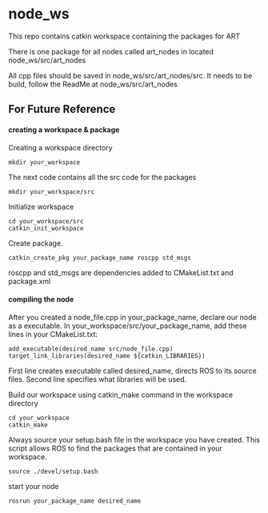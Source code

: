 # node_ws

This repo contains catkin workspace containing the packages for ART

There is one package for all nodes called art_nodes in located node_ws/src/art_nodes

All cpp files should be saved in node_ws/src/art_nodes/src. It needs to be build, follow the ReadMe at node_ws/src/art_nodes

## For Future Reference

#### creating a workspace & package

Creating a workspace directory

`mkdir your_workspace`

The next code contains all the src code for the packages

`mkdir your_workspace/src`

Initialize workspace

`cd your_workspace/src`  
`catkin_init_workspace`

Create package. 

`catkin_create_pkg your_package_name roscpp std_msgs`

roscpp and std_msgs are dependencies added to CMakeList.txt and package.xml


#### compiling the node

After you created a node\_file.cpp in your\_package\_name, declare our node as a executable. In your\_workspace/src/your\_package\_name, add these lines in your CMakeList.txt:

`add_executable(desired_name src/node_file.cpp)`  
`target_link_libraries(desired_name ${catkin_LIBRARIES})`  

First line creates executable called desired_name, directs ROS to its source files. Second line specifies what libraries will be used.  

Build our workspace using catkin\_make command in the workspace directory

`cd your_workspace`  
`catkin_make`

Always source your setup.bash file in the workspace you have created. This script allows ROS to find the packages that are contained in your workspace.  

`source ./devel/setup.bash` 

start your node  

`rosrun your_package_name desired_name`



